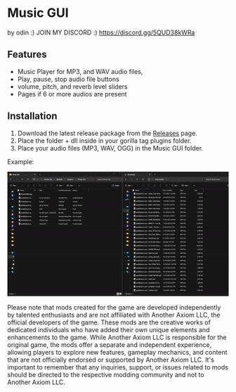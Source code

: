 # Music GUI
by odin :)
JOIN MY DISCORD :) 
https://discord.gg/5QUD38kWRa
## Features

- Music Player for MP3, and WAV audio files,
- Play, pause, stop audio file buttons
- volume, pitch, and reverb level sliders
- Pages if 6 or more audios are present

## Installation

1. Download the latest release package from the [Releases](https://github.com/odinong/MusicGUI/releases/latest) page.
2. Place the folder + dll inside in your gorilla tag plugins folder.
3. Place your audio files (MP3, WAV, OGG) in the Music GUI folder.

Example:


![ExampleGIF](https://github.com/odinong/MusicGUI/blob/master/example.gif?raw=true)


Please note that mods created for the game are developed independently by talented enthusiasts and are not affiliated with Another Axiom LLC, the official developers of the game. These mods are the creative works of dedicated individuals who have added their own unique elements and enhancements to the game. While Another Axiom LLC is responsible for the original game, the mods offer a separate and independent experience, allowing players to explore new features, gameplay mechanics, and content that are not officially endorsed or supported by Another Axiom LLC. It's important to remember that any inquiries, support, or issues related to mods should be directed to the respective modding community and not to Another Axiom LLC. 

